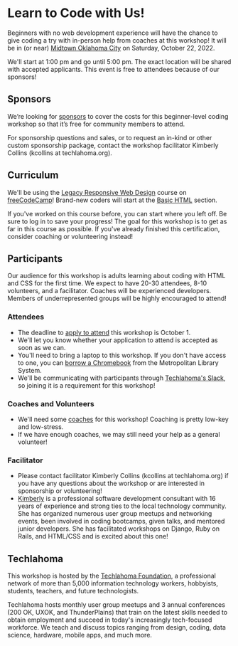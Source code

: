 # Learn to Code with Us!

Beginners with no web development experience will have the chance to give coding a try with in-person help from coaches at this workshop! It will be in (or near) [Midtown Oklahoma City](https://goo.gl/maps/pdG5ZD7d5cAXJEF48) on Saturday, October 22, 2022. 

We'll start at 1:00 pm and go until 5:00 pm. The exact location will be shared with accepted applicants. This event is free to attendees because of our sponsors!

## Sponsors

We’re looking for [sponsors](https://docs.google.com/document/d/1l3QvZ0DInVqpiKFsdw4L3ZinT-J4m_wL6JDDRx0uv44/) to cover the costs for this beginner-level coding workshop so that it’s free for community members to attend.

For sponsorship questions and sales, or to request an in-kind or other custom sponsorship package, contact the workshop facilitator Kimberly Collins (kcollins at techlahoma.org).

## Curriculum
We'll be using the [Legacy Responsive Web Design](https://www.freecodecamp.org/learn/responsive-web-design/) course on [freeCodeCamp](https://www.freecodecamp.org/)! Brand-new coders will start at the [Basic HTML](https://www.freecodecamp.org/learn/responsive-web-design/#basic-html-and-html5) section. 

If you've worked on this course before, you can start where you left off. Be sure to log in to save your progress! The goal for this workshop is to get as far in this course as possible. If you've already finished this certification, consider coaching or volunteering instead!

## Participants

Our audience for this workshop is adults learning about coding with HTML and CSS for the first time. We expect to have 20-30 attendees, 8-10 volunteers, and a facilitator. Coaches will be experienced developers. Members of underrepresented groups will be highly encouraged to attend!

### Attendees
* The deadline to [apply to attend](https://forms.gle/zwhcyCNG3WXxtbYo6) this workshop is October 1.
* We'll let you know whether your application to attend is accepted as soon as we can.
* You'll need to bring a laptop to this workshop. If you don't have access to one, you can [borrow a Chromebook](https://www.metrolibrary.org/discover/technology#computers) from the Metropolitan Library System.
* We'll be communicating with participants through [Techlahoma's Slack](https://fccokc.com/slack), so joining it is a requirement for this workshop!

### Coaches and Volunteers
* We'll need some [coaches](https://forms.gle/PPyB5aY3EwwHvdkm6) for this workshop! Coaching is pretty low-key and low-stress.
* If we have enough coaches, we may still need your help as a general volunteer!

### Facilitator
* Please contact facilitator Kimberly Collins (kcollins at techlahoma.org) if you have any questions about the workshop or are interested in sponsorship or volunteering!
* [Kimberly](https://www.linkedin.com/in/collins-kimberly/) is a professional software development consultant with 16 years of experience and strong ties to the local technology community. She has organized numerous user group meetups and networking events, been involved in coding bootcamps, given talks, and mentored junior developers. She has facilitated workshops on Django, Ruby on Rails, and HTML/CSS and is excited about this one!

## Techlahoma
This workshop is hosted by the [Techlahoma Foundation](https://www.techlahoma.org/), a professional network of more than 5,000 information technology workers, hobbyists, students, teachers, and future technologists. 

Techlahoma hosts monthly user group meetups and 3 annual conferences (200 OK, UXOK, and ThunderPlains) that train on the latest skills needed to obtain employment and succeed in today's increasingly tech-focused workforce. We teach and discuss topics ranging from design, coding, data science, hardware, mobile apps, and much more.
